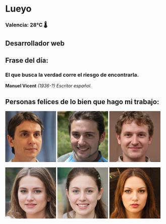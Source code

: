 # Lueyo
### Valencia:  28°C 🌡️
## Desarrollador web
## Frase del día:
<!-- START QUOTE -->
### El que busca la verdad corre el riesgo de encontrarla.
**Manuel Vicent** *(1936-?) Escritor español.*
<!-- END QUOTE -->






## Personas felices de lo bien que hago mi trabajo:

<p float="left">
  <img src="src/image_0.png" width="32%" />
  <img src="src/image_1.png" width="32%" /> 
  <img src="src/image_2.png" width="32%" />
</p>
<p float="left">
  <img src="src/image_3.png" width="32%" />
  <img src="src/image_4.png" width="32%" /> 
  <img src="src/image_5.png" width="32%" />
</p>
